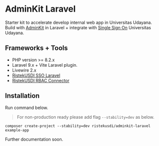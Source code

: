 # AdminKit Laravel

Starter kit to accelerate develop internal web app in Universitas Udayana.
Build with [AdminKit](https://adminkit.io/) in Laravel + integrate with [Single Sign On](https://github.com/ristekusdi/sso-laravel) Universitas Udayana.

## Frameworks + Tools

- PHP version >= 8.2.x
- Laravel 9.x + Vite Laravel plugin.
- Livewire 2.x
- [RistekUSDI SSO Laravel](https://github.com/ristekusdi/sso-laravel)
- [RistekUSDI RBAC Connector](https://github.com/ristekusdi/rbac-connector/)

## Installation

Run command below.

> For non-production ready please add flag `--stability=dev` as below.

```
composer create-project --stability=dev ristekusdi/adminkit-laravel example-app
```

Further documentation soon.